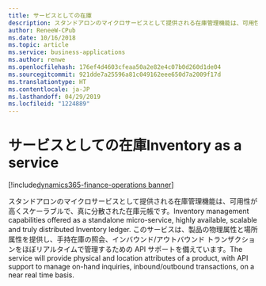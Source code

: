 ```yaml
---
title: サービスとしての在庫
description: スタンドアロンのマイクロサービスとして提供される在庫管理機能は、可用性が高くスケーラブルで、真に分散された在庫元帳です。
author: ReneeW-CPub
ms.date: 10/16/2018
ms.topic: article
ms.service: business-applications
ms.author: renwe
ms.openlocfilehash: 176ef4d4603cfeaa50a2e82e4c07b0d260d1de04
ms.sourcegitcommit: 921dde7a25596a81c049162eee650d7a2009f17d
ms.translationtype: HT
ms.contentlocale: ja-JP
ms.lasthandoff: 04/29/2019
ms.locfileid: "1224889"
---
```

#  <a name="inventory-as-a-service"></a><span data-ttu-id="8d050-103">サービスとしての在庫</span><span class="sxs-lookup"><span data-stu-id="8d050-103">Inventory as a service</span></span>
[!include[dynamics365-finance-operations banner](../includes/dynamics365-finance-operations.md)]



<span data-ttu-id="8d050-104">スタンドアロンのマイクロサービスとして提供される在庫管理機能は、可用性が高くスケーラブルで、真に分散された在庫元帳です。</span><span class="sxs-lookup"><span data-stu-id="8d050-104">Inventory management capabilities offered as a standalone micro-service, highly available, scalable and truly distributed Inventory ledger.</span></span> <span data-ttu-id="8d050-105">このサービスは、製品の物理属性と場所属性を提供し、手持在庫の照会、インバウンド/アウトバウンド トランザクションをほぼリアルタイムで管理するための API サポートを備えています。</span><span class="sxs-lookup"><span data-stu-id="8d050-105">The service will provide physical and location attributes of a product, with API support to manage on-hand inquiries, inbound/outbound transactions, on a near real time basis.</span></span>  
